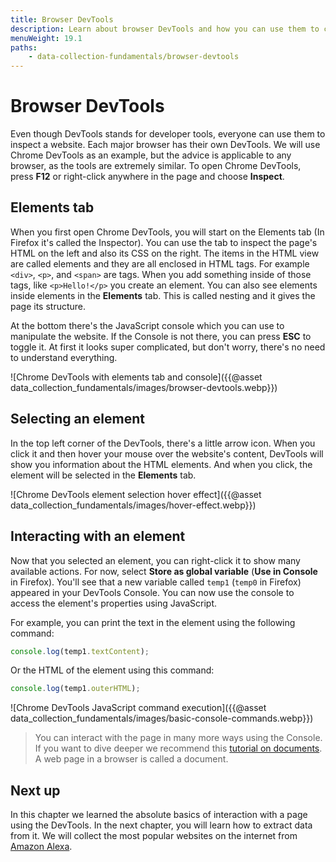 ```yaml
---
title: Browser DevTools
description: Learn about browser DevTools and how you can use them to collect data from a website.
menuWeight: 19.1
paths:
    - data-collection-fundamentals/browser-devtools
---
```


# [](#devtools) Browser DevTools

Even though DevTools stands for developer tools, everyone can use them to inspect a website. Each major browser has their own DevTools. We will use Chrome DevTools as an example, but the advice is applicable to any browser, as the tools are extremely similar. To open Chrome DevTools, press **F12** or right-click anywhere in the page and choose **Inspect**.

## [](#elements) Elements tab

When you first open Chrome DevTools, you will start on the Elements tab (In Firefox it's called the Inspector). You can use the tab to inspect the page's HTML on the left and also its CSS on the right. The items in the HTML view are called elements and they are all enclosed in HTML tags. For example `<div>`, `<p>`, and `<span>` are tags. When you add something inside of those tags, like `<p>Hello!</p>` you create an element. You can also see elements inside elements in the **Elements** tab. This is called nesting and it gives the page its structure.

At the bottom there's the JavaScript console which you can use to manipulate the website. If the Console is not there, you can press **ESC** to toggle it. At first it looks super complicated, but don't worry, there's no need to understand everything.

![Chrome DevTools with elements tab and console]({{@asset data_collection_fundamentals/images/browser-devtools.webp}})

## [](#select) Selecting an element

In the top left corner of the DevTools, there's a little arrow icon. When you click it and then hover your mouse over the website's content, DevTools will show you information about the HTML elements. And when you click, the element will be selected in the **Elements** tab.

![Chrome DevTools element selection hover effect]({{@asset data_collection_fundamentals/images/hover-effect.webp}})

## [](#interact) Interacting with an element

Now that you selected an element, you can right-click it to show many available actions. For now, select **Store as global variable** (**Use in Console** in Firefox). You'll see that a new variable called `temp1` (`temp0` in Firefox) appeared in your DevTools Console. You can now use the console to access the element's properties using JavaScript.

For example, you can print the text in the element using the following command:

```js
console.log(temp1.textContent);
```

Or the HTML of the element using this command:

```js
console.log(temp1.outerHTML);
```

![Chrome DevTools JavaScript command execution]({{@asset data_collection_fundamentals/images/basic-console-commands.webp}})

> You can interact with the page in many more ways using the Console. If you want to dive deeper we recommend this [tutorial on documents](https://javascript.info/document). A web page in a browser is called a document.

## [](#next) Next up

In this chapter we learned the absolute basics of interaction with a page using the DevTools. In the next chapter, you will learn how to extract data from it. We will collect the most popular websites on the internet from [Amazon Alexa](https://www.alexa.com/topsites).

